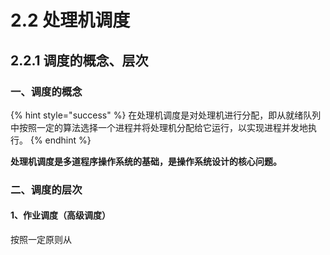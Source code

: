 # 2.2 处理机调度

## 2.2.1 调度的概念、层次

### 一、调度的概念

{% hint style="success" %}
在处理机调度是对处理机进行分配，即从就绪队列中按照一定的算法选择一个进程并将处理机分配给它运行，以实现进程并发地执行。
{% endhint %}

**处理机调度是多道程序操作系统的基础，是操作系统设计的核心问题。**

### 二、调度的层次

#### 1、作业调度（高级调度）

按照一定原则从


